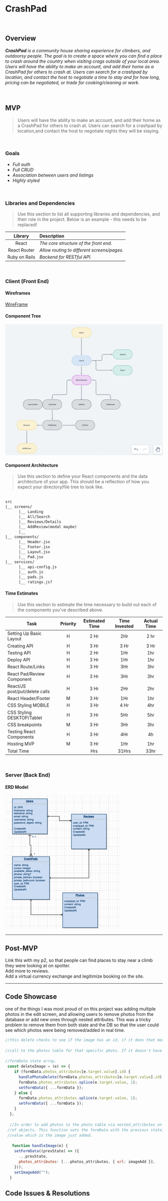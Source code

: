# CrashPad


<br>

## Overview

_**CrashPad** is a community house sharing experience for climbers, and outdoorsy people. The goal is to create a space where you can find a place to crash around the country when visiting crags outside of your local area. Users will have the ability to make an account, and add their home as a CrashPad for others to crash at. Users can search for a crashpad by location, and contact the host to negotiate a time to stay and for how long, pricing can be negotiated, or trade for cooking/cleaning or work._


<br>

## MVP

> Users will have the ability to make an account, and add their home as a CrashPad for others to crash at. Users can search for a crashpad by location,and contact the host to negotiate nights they will be staying. 




<br>

### Goals

- _Full auth_
- _Full CRUD_
- _Association between users and listings_
- _Highly styled_


<br>

### Libraries and Dependencies

> Use this section to list all supporting libraries and dependencies, and their role in the project. Below is an example - this needs to be replaced!

|     Library      | Description                                |
| :--------------: | :----------------------------------------- |
|      React       | _The core structure of the front end._ |
|   React Router   | _Allow routing to different screens/pages._ |
|     Ruby on Rails      | _Backend for RESTful API._ |

<br>

### Client (Front End)

#### Wireframes
[WireFrame](https://xd.adobe.com/view/aa682a88-9608-4af4-892b-28bd402a0080-ff3b/)
#### Component Tree


![Component Tree](Assets/ComponentHeirarchy.png)

#### Component Architecture

> Use this section to define your React components and the data architecture of your app. This should be a reflection of how you expect your directory/file tree to look like. 

``` structure

src
|__ screens/
      |__ Landing
      |__ All/Search
      |__ Reviews/Details
      |__ AddReview(modal maybe)
      |__ 
|__ components/
      |__ Header.jsx
      |__ Footer.jsx
      |__ Layout.jsx
      |__ Pad.jsx
|__ services/
      |__ api-config.js
      |__ auth.js
      |__ pads.js
      |__ ratings.js?

```

#### Time Estimates

> Use this section to estimate the time necessary to build out each of the components you've described above.

| Task                | Priority | Estimated Time | Time Invested | Actual Time |
| ------------------- | :------: | :------------: | :-----------: | :---------: |
| Setting Up Basic Layout | H | 2 Hr |  2Hr |2 hr|
| Creating API | H | 3 Hr |3 Hr | 3 Hr |
| Testing API | H | 2 Hr |  1Hr |1hr |
| Deploy API | H | 3 Hr |  1Hr | 1hr| 
| React Route/Links | H | 3 Hr |  3Hr | 3hr| 
| React Pad/Review Component | H | 3 Hr |  3Hr | 3hr|
| React/JS post/put/delete calls | H | 3 Hr |  2Hr | 2hr|
| React Header/Footer | M | 3 Hr |  1Hr | 1hr|
| CSS Styling MOBILE | H | 3 Hr | 4 Hr | 4hr|
| CSS Styling DESKTOP/Tablet | H | 3 Hr |  5Hr | 5hr|  
| CSS breakpoints | M | 3 Hr |  3Hr |3hr| 
| Testing React Components | H | 3 Hr |  4Hr | 4h| 
| Hosting MVP | M | 3 Hr |  1Hr |1hr| 
| Total Time | |  Hrs | 31Hrs | 33hr|

<br>

### Server (Back End)

#### ERD Model


![ERD](Assets/ERD.png)
<br>

***

## Post-MVP

Link this with my p2, so that people can find places to stay near a climb they were looking at on spotter. <br>
Add more to reviews. <br>
Add a virtual currency exchange and legitimize booking on the site. <br>

***

## Code Showcase

one of the things I was most proud of on this project was adding multiple photos in the edit screen, and allowing users to remove photos from the database or add new ones through nested attributes. This was a tricky problem to remove them from both state and the DB so that the user could see which photos were being removed/added in real time.
```javascript
//this delete checks to see if the image has an id, if it does that means it was added previously and is in the database, in order to remove it we must make an api 

//call to the photos table for that specific photo. If it doesn't have an id that means it has just been added in state, therefore we can just splice it from the 

//formData state array.
 const deleteImage = (e) => {
    if (formData.photos_attributes[e.target.value].id) {
      handlePhotoDelete(formData.photos_attributes[e.target.value].id);
      formData.photos_attributes.splice(e.target.value, 1);
      setFormData({ ...formData });
    } else {
      formData.photos_attributes.splice(e.target.value, 1);
      setFormData({ ...formData });
    }
  };
  
  //In order to add photos to the photo table via nested_attributes on rails, the photos had to be packaged seperately and then added to the form data as an array
 //of objects. This function sets the formData with the previous state, and adds to the photos_attributes array a nested object with the key url, and a string
 //value which is the image just added.
  
   function handleImage(e) {
    setFormData((prevState) => ({
      ...prevState,
      photos_attributes: [...photos_attributes, { url: imageAdd }],
    }));
    setImageAdd("");
  }
```


## Code Issues & Resolutions

